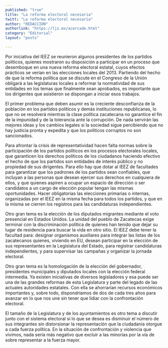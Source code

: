 ```yaml
---
published: "true"
title: "La reforma electoral necesaria"
twitt: "La reforma electoral necesaria"
author: "REDACCION"
authorlink: "https://ljz.mx/acercade.html"
category: "Editorial"
layout: "posts"

---
```



  Por iniciativa del IEEZ se reunieron algunos presidentes de los partidos políticos, quienes mostraron su disposición a participar en un proceso que desemboque en una nueva reforma electoral estatal, cuyos efectos prácticos se verían en las elecciones locales del 2013. Partiendo del hecho de que la reforma política que se discute en el Congreso de la Unión obligará a las legislaturas locales a reformar la normatividad de sus entidades en los temas que finalmente sean aprobados, es importante que los dirigentes que asistieron se dispongan a iniciar esos trabajos.



  El primer problema que deben asumir es la creciente desconfianza de la población en los partidos políticos y demás instituciones republicanas, lo que no se resolverá mientras la clase política zacatecana no garantice el fin de la impunidad y de la tolerancia ante la corrupción. De nada servirán las mejores ideas y los cambios legales si la sociedad sigue percibiendo que no hay justicia pronta y expedita y que los políticos corruptos no son sancionados.



  Para afrontar la crisis de representatividad hacen falta normas sobre la participación de los partidos políticos en los procesos electorales locales, que garanticen los derechos políticos de los ciudadanos haciendo efectivo el hecho de que los partidos son entidades de interés público y no propiedad de sus dirigentes. Para ello hay que dotar al IEEZ de facultades para garantizar que los padrones de los partidos sean confiables, que incluyan a las personas que desean ejercer sus derechos en cualquiera de ellos, y que quienes aspiren a ocupar un espacio de dirección o ser candidatos a un cargo de elección popular tengan las mismas oportunidades. Hacer obligatorias las elecciones primarias o internas, organizadas por el IEEZ en la misma fecha para todos los partidos, y que en la misma se cierren los registros para las candidaturas independientes.



  Otro gran tema es la elección de los diputados migrantes mediante el voto presencial en Estados Unidos. La unidad del pueblo de Zacatecas exige terminar con la discriminación política de quienes han tenido que dejar su lugar de residencia para buscar la vida en otro sitio. El IEEZ debe tener la facultad para: designar organismos auxiliares para integrar las listas de los zacatecanos quienes, viviendo en EU, desean participar en la elección de sus representantes en la Legislatura del Estado, para registrar candidaturas independientes, y para supervisar las campañas y organizar la jornada electoral.



  Otro gran tema es la homologación de la elección del gobernador, presidentes municipales y diputados locales con la elección federal intermedia. Ya existen iniciativas de diversos legisladores y esa puede ser una de las grandes reformas de esta Legislatura y parte del legado de las actuales autoridades estatales. Con ella se ahorrarían recursos económicos importantes y, sobre todo, dispondríamos de dos de cada tres años para avanzar en lo que nos une sin tener que lidiar con la confrontación electoral.



  El tamaño de la Legislatura y de los ayuntamientos es otro tema a discutir junto con el sistema electoral si lo que se desea es disminuir el número de sus integrantes sin distorsionar la representación que la ciudadanía otorgue a cada fuerza política. En la situación de confrontación y violencia que vivimos, nada sería más negativo que excluir a las minorías por la vía de sobre representar a la fuerza mayor.

